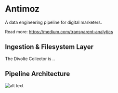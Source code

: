 # Antimoz

A data engineering pipeline for digital marketers.

Read more: https://medium.com/transparent-analytics

## Ingestion & Filesystem Layer

The Divolte Collector is ..

## Pipeline Architecture

![alt text](https://github.com/antimoz-om/antimoz/raw/master/img/Antimoz%20code%20structure%20-%20Page%201.png)